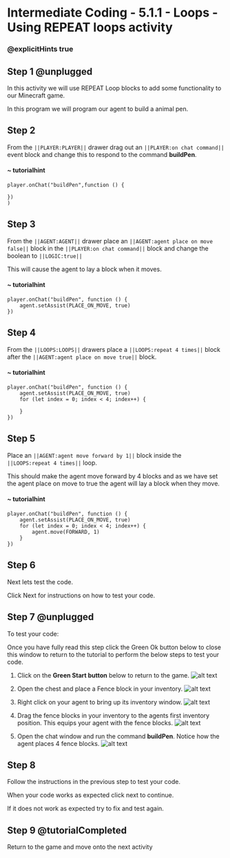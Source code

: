 # Intermediate Coding - 5.1.1 - Loops - Using REPEAT loops activity

### @explicitHints true

## Step 1 @unplugged
In this activity we will use REPEAT Loop blocks to add some functionality to our Minecraft game.

In this program we will program our agent to build a animal pen.

## Step 2
From the ``||PLAYER:PLAYER||`` drawer drag out an ``||PLAYER:on chat command||`` event block and change this to respond to the command **buildPen**.
#### ~ tutorialhint
```blocks
player.onChat("buildPen",function () {
 
})
)
```
## Step 3
From the ``||AGENT:AGENT||`` drawer place an ``||AGENT:agent place on move false||`` block in the ``||PLAYER:on chat command||``  block and change the boolean to ``||LOGIC:true||`` 

This will cause the agent to lay a block when it moves.

#### ~ tutorialhint
```blocks 
player.onChat("buildPen", function () {
    agent.setAssist(PLACE_ON_MOVE, true)
})
```

## Step 4
From the ``||LOOPS:LOOPS||`` drawers place a ``||LOOPS:repeat 4 times||`` block after the ``||AGENT:agent place on move true||`` block.


#### ~ tutorialhint
```blocks 
player.onChat("buildPen", function () {
    agent.setAssist(PLACE_ON_MOVE, true)
	for (let index = 0; index < 4; index++) {
    	
    }
})
```

## Step 5
Place an ``||AGENT:agent move forward by 1||`` block inside the ``||LOOPS:repeat 4 times||`` loop.

This should make the agent move forward by 4 blocks and as we have set the agent place on move to true the agent will lay a block when they move.

#### ~ tutorialhint
```blocks 
player.onChat("buildPen", function () {
    agent.setAssist(PLACE_ON_MOVE, true)
	for (let index = 0; index < 4; index++) {
		agent.move(FORWARD, 1)
    }
})
```

## Step 6
Next lets test the code.

Click Next for instructions on how to test your code.

## Step 7 @unplugged
To test your code:

Once you have fully read this step click the Green Ok button below to close this window to return to the tutorial to perform the below steps to test your code.

1. Click on the **Green Start button** below to return to the game.
![alt text](https://intermediatev3.codingcredentials.com/Lesson2/2.1.1/images/2.jpg?raw=true "Start")


2. Open the chest and place a Fence block in your inventory. 
![alt text](https://intermediatev3.codingcredentials.com/Lesson5/5.1.1/images/1.jpg?raw=true "buildPen")


3. Right click on your agent to bring up its inventory window.
![alt text](https://intermediatev3.codingcredentials.com/Lesson5/5.1.1/images/3.jpg?raw=true "buildPen")


4. Drag the fence blocks in your inventory to the agents first inventory position.
This equips your agent with the fence blocks.
![alt text](https://intermediatev3.codingcredentials.com/Lesson5/5.1.1/images/4.jpg?raw=true "buildPen")


5. Open the chat window and run the command **buildPen**.
Notice how the agent places 4 fence blocks.
![alt text](https://intermediatev3.codingcredentials.com/Lesson5/5.1.1/images/5.jpg?raw=true "buildPen")

## Step 8
Follow the instructions in the previous step to test your code.

When your code works as expected click next to continue.

If it does not work as expected try to fix and test again.

## Step 9 @tutorialCompleted
Return to the game and move onto the next activity

